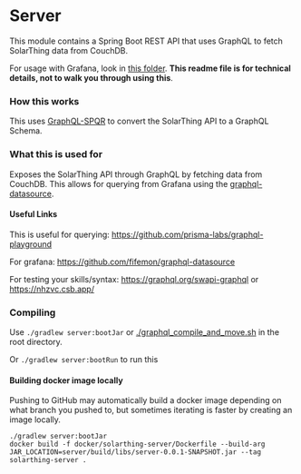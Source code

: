 # Server 
This module contains a Spring Boot REST API that uses GraphQL to fetch SolarThing data from CouchDB.

For usage with Grafana, look in [this folder](../other/grafana). **This readme file is for technical details,
not to walk you through using this**.

### How this works
This uses [GraphQL-SPQR](https://github.com/leangen/GraphQL-SPQR) to convert the SolarThing API to
a GraphQL Schema.

### What this is used for
Exposes the SolarThing API through GraphQL by fetching data from CouchDB. This allows for
querying from Grafana using the [graphql-datasource](https://github.com/fifemon/graphql-datasource).

#### Useful Links
This is useful for querying: https://github.com/prisma-labs/graphql-playground

For grafana: https://github.com/fifemon/graphql-datasource

For testing your skills/syntax: https://graphql.org/swapi-graphql or https://nhzvc.csb.app/

### Compiling
Use `./gradlew server:bootJar` or [./graphql_compile_and_move.sh](../graphql_compile_and_move.sh) in the root directory.

Or `./gradlew server:bootRun` to run this

#### Building docker image locally
Pushing to GitHub may automatically build a docker image depending on what branch you pushed to,
but sometimes iterating is faster by creating an image locally.

```shell
./gradlew server:bootJar
docker build -f docker/solarthing-server/Dockerfile --build-arg JAR_LOCATION=server/build/libs/server-0.0.1-SNAPSHOT.jar --tag solarthing-server .
```
